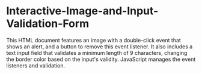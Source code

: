 # Interactive-Image-and-Input-Validation-Form
This HTML document features an image with a double-click event that shows an alert, and a button to remove this event listener. It also includes a text input field that validates a minimum length of 9 characters, changing the border color based on the input's validity. JavaScript manages the event listeners and validation.
